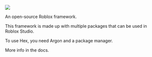 ![](https://img.shields.io/badge/Status-Alpha-green.svg)

An open-source Roblox framework.

This framework is made up with multiple packages
that can be used in Roblox Studio.

To use Hex, you need Argon and a package
manager.

More info in the docs.
